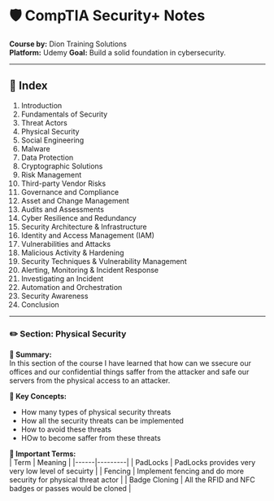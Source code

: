 # 🛡️ CompTIA Security+ Notes  
**Course by:** Dion Training Solutions  
**Platform:** Udemy 
**Goal:** Build a solid foundation in cybersecurity.


---

## 📘 Index

1. Introduction  
2. Fundamentals of Security  
3. Threat Actors  
4. Physical Security  
5. Social Engineering  
6. Malware  
7. Data Protection  
8. Cryptographic Solutions  
9. Risk Management  
10. Third-party Vendor Risks  
11. Governance and Compliance  
12. Asset and Change Management  
13. Audits and Assessments  
14. Cyber Resilience and Redundancy  
15. Security Architecture & Infrastructure  
16. Identity and Access Management (IAM)  
17. Vulnerabilities and Attacks  
18. Malicious Activity & Hardening  
19. Security Techniques & Vulnerability Management  
20. Alerting, Monitoring & Incident Response  
21. Investigating an Incident  
22. Automation and Orchestration  
23. Security Awareness  
24. Conclusion

---
### ✏️ Section: Physical Security

**📌 Summary:**  
In this section of the course I have learned that how can we ssecure our offices and our confidential things saffer from the attacker and safe our servers from the physical access to an attacker.

**🧠 Key Concepts:**  
- How many types of physical security threats   
- How all the security threats can be implemented 
- How to avoid these threats 
- HOw to become saffer from these threats 

**🔑 Important Terms:**  
| Term | Meaning |
|------|---------|
|   PadLocks   |    PadLocks provides very very low level of secuirty     |
|   Fencing   |    Implement fencing and do more security for physical threat actor    |
|   Badge Cloning   |    All the RFID and NFC badges or passes would be cloned     |


